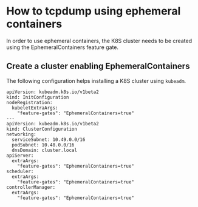 # How to tcpdump using ephemeral containers
In order to use ephemeral containers, the K8S cluster needs to be created using the EphemeralContainers feature gate.

## Create a cluster enabling EphemeralContainers
The following configuration helps installing a K8S cluster using ```kubeadm```.
```
apiVersion: kubeadm.k8s.io/v1beta2
kind: InitConfiguration
nodeRegistration:
  kubeletExtraArgs:
    "feature-gates": "EphemeralContainers=true"
---
apiVersion: kubeadm.k8s.io/v1beta2
kind: ClusterConfiguration
networking:
  serviceSubnet: 10.49.0.0/16
  podSubnet: 10.48.0.0/16
  dnsDomain: cluster.local
apiServer:
  extraArgs:
    "feature-gates": "EphemeralContainers=true"
scheduler:
  extraArgs:
    "feature-gates": "EphemeralContainers=true"
controllerManager:
  extraArgs:
    "feature-gates": "EphemeralContainers=true"
```
